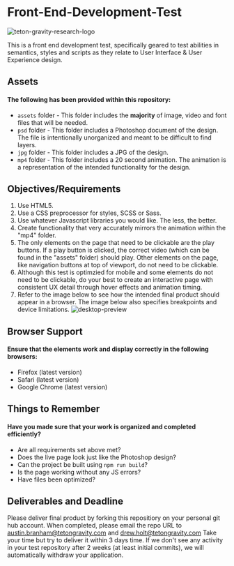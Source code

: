 # Front-End-Development-Test
![teton-gravity-research-logo](https://user-images.githubusercontent.com/25068260/46886003-cc7ac380-ce16-11e8-9078-923672736395.png)

This is a front end development test, specifically geared to test abilities in semantics, styles and scripts as they relate to User Interface & User Experience design.

## Assets
#### The following has been provided within this repository:

- `assets` folder - This folder includes the **majority** of image, video and font files that will be needed.
- `psd` folder - This folder includes a Photoshop document of the design. The file is intentionally unorganized and meant to be difficult to find layers.
- `jpg` folder - This folder includes a JPG of the design.
- `mp4` folder - This folder includes a 20 second animation. The animation is a representation of the intended functionality for the design.

## Objectives/Requirements
1. Use HTML5.
2. Use a CSS preprocessor for styles, SCSS or Sass.
3. Use whatever Javascript libraries you would like. The less, the better.
4. Create functionality that very accurately mirrors the animation within the "mp4" folder.
5. The only elements on the page that need to be clickable are the play buttons. If a play button is clicked, the correct video (which can be found in the "assets" folder) should play. Other elements on the page, like navigation buttons at top of viewport, do not need to be clickable.
6. Although this test is optimzied for mobile and some elements do not need to be clickable, do your best to create an interactive page with consistent UX detail through hover effects and animation timing.
7. Refer to the image below to see how the intended final product should appear in a browser. The image below also specifies breakpoints and device limitations.
![desktop-preview](https://user-images.githubusercontent.com/25068260/46884888-8a03b780-ce13-11e8-8ab4-97ed279216f1.jpg)

## Browser Support
#### Ensure that the elements work and display correctly in the following browsers:

- Firefox (latest version)
- Safari (latest version)
- Google Chrome (latest version)

## Things to Remember
#### Have you made sure that your work is organized and completed efficiently?

- Are all requirements set above met?
- Does the live page look just like the Photoshop design?
- Can the project be built using `npm run build`?
- Is the page working without any JS errors?
- Have files been optimized?

## Deliverables and Deadline
Please deliver final product by forking this repositiory on your personal git hub account. When completed, please email the repo URL to austin.branham@tetongravity.com and drew.holt@tetongravity.com
Take your time but try to deliver it within 3 days time. If we don't see any activity in your test repository after 2 weeks (at least initial commits), we will automatically withdraw your application.
